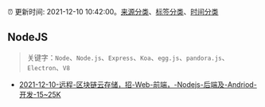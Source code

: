 :alarm_clock: 更新时间: 2021-12-10 10:42:00。[来源分类](../README.md)、[标签分类](../TAGS.md)、[时间分类](../TIMELINE.md)

## NodeJS


> 关键字：`Node`、`Node.js`、`Express`、`Koa`、`egg.js`、`pandora.js`、`Electron`、`V8`



- [2021-12-10-远程-区块链云存储，招-Web-前端，-Nodejs-后端及-Andriod-开发-15~25K](https://www.v2ex.com/t/821391) 
